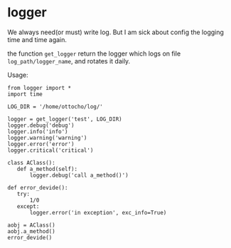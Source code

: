 logger
======

We always need(or must) write log. But I am sick about config the logging time and time again.

the function `get_logger` return the logger which logs on file `log_path/logger_name`, and rotates it daily.

Usage:

    from logger import *
    import time

    LOG_DIR = '/home/ottocho/log/'

    logger = get_logger('test', LOG_DIR)
    logger.debug('debug')
    logger.info('info')
    logger.warning('warning')
    logger.error('error')
    logger.critical('critical')

    class AClass():
       def a_method(self):
           logger.debug('call a_method()')

    def error_devide():
       try:
           1/0
       except:
           logger.error('in exception', exc_info=True)

    aobj = AClass()
    aobj.a_method()
    error_devide()
